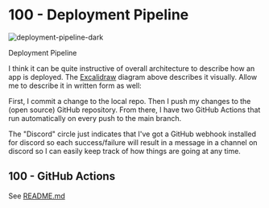 # 100 - Deployment Pipeline

![deployment-pipeline-dark](https://user-images.githubusercontent.com/12828104/149342136-89a82add-6580-440b-936f-61ab4f3a7955.png)

Deployment Pipeline

I think it can be quite instructive of overall architecture to describe how an app is deployed. The [Excalidraw](https://excalidraw.com/) diagram above describes it visually. Allow me to describe it in written form as well:

First, I commit a change to the local repo. Then I push my changes to the (open source) GitHub repository. From there, I have two GitHub Actions that run automatically on every push to the main branch.

The "Discord" circle just indicates that I've got a GitHub webhook installed for discord so each success/failure will result in a message in a channel on discord so I can easily keep track of how things are going at any time.

## 100 - GitHub Actions

See [README.md](./100/README.md)

